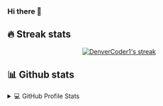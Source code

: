 ### Hi there 👋

<!--
**Sukriti-m/Sukriti-m** is a ✨ _special_ ✨ repository because its `README.md` (this file) appears on your GitHub profile.

Here are some ideas to get you started:

- 🔭 I’m currently working on ...
- 🌱 I’m currently learning ...
- 👯 I’m looking to collaborate on ...
- 🤔 I’m looking for help with ...
- 💬 Ask me about ...
- 📫 How to reach me: ...
- 😄 Pronouns: ...
- ⚡ Fun fact: ...
-->
## 🔥 Streak stats

<p align="center">
  <a href="https://github.com/Sukriti-m/github-readme-streak-stats">
    <img title="🔥 Get streak stats for your profile at git.io/streak-stats" alt="DenverCoder1's streak" src="https://github-readme-streak-stats.herokuapp.com/?user=Sukriti-m&theme=monokai-metallian&hide_border=true"/>
  </a>

## 📊 Github stats
<details> 
  <summary>💻 GitHub Profile Stats</summary>
  <br/>
    <a href="https://github.com/Sukriti-m/github-readme-stats"><img alt="Sukriti-m Github Stats" src="https://Sukriti-m-github-readme-stats.vercel.app/api/?username=Sukriti-m&show_icons=true&count_private=true&theme=react&hide_border=true&bg_color=1F222E&title_color=F85D7F&icon_color=F8D866" height="192px"/></a>
  <a href="https://github.com/Sukriti-m/github-readme-stats"><img alt="Sukriti-m Top Languages" src="https://github-readme-stats.vercel.app/api/top-langs/?username=Sukriti-m&langs_count=8&layout=compact&theme=react&hide_border=true&bg_color=1F222E&title_color=F85D7F&icon_color=F8D866&hide=Jupyter%20Notebook" height="192px"/></a>
  <br/>
 </details>

